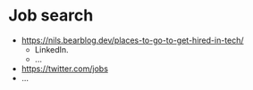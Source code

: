 # Job search

- <https://nils.bearblog.dev/places-to-go-to-get-hired-in-tech/>
  - LinkedIn.
  - ...   
- <https://twitter.com/jobs>
- ...
